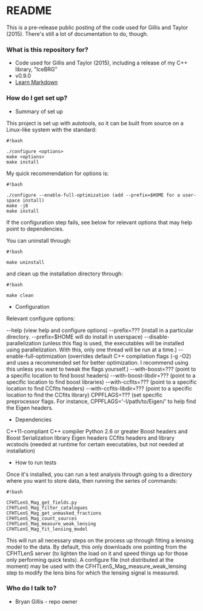# README #

This is a pre-release public posting of the code used for Gillis and Taylor (2015). There's still a lot of documentation to do, though.

### What is this repository for? ###

* Code used for Gillis and Taylor (2015), including a release of my C++ library, "IceBRG"
* v0.9.0
* [Learn Markdown](https://bitbucket.org/tutorials/markdowndemo)

### How do I get set up? ###

* Summary of set up

This project is set up with autotools, so it can be built from source on a Linux-like system with the standard:

```
#!bash

./configure <options>
make <options>
make install
```

My quick recommendation for options is:

```
#!bash

./configure --enable-full-optimization (add --prefix=$HOME for a user-space install)
make -j8
make install
```

If the configuration step fails, see below for relevant options that may help point to dependencies.

You can uninstall through:

```
#!bash

make uninstall
```

and clean up the installation directory through:

```
#!bash

make clean
```


* Configuration

Relevant configure options:

--help (view help and configure options)
--prefix=??? (install in a particular directory. --prefix=$HOME will do install in userspace)
--disable-parallelization (unless this flag is used, the executables will be installed using parallelization. With this, only one thread will be run at a time.)
--enable-full-optimization (overrides default C++ compilation flags (-g -O2) and uses a recommended set for better optimization. I recommend using this unless you want to tweak the flags yourself.)
--with-boost=??? (point to a specific location to find boost headers)
--with-boost-libdir=??? (point to a specific location to find boost libraries)
--with-ccfits=??? (point to a specific location to find CCfits headers)
--with-ccfits-libdir=??? (point to a specific location to find the CCfits library)
CPPFLAGS=??? (set specific preprocessor flags. For instance, CPPFLAGS='-I/path/to/Eigen/' to help find the Eigen headers.

* Dependencies

C++11-compliant C++ compiler
Python 2.6 or greater
Boost headers and Boost Serialization library
Eigen headers
CCfits headers and library
wcstools (needed at runtime for certain executables, but not needed at installation)

* How to run tests

Once it's installed, you can run a test analysis through going to a directory where you want to store data, then running the series of commands:


```
#!bash

CFHTLenS_Mag_get_fields.py
CFHTLenS_Mag_filter_catalogues
CFHTLenS_Mag_get_unmasked_fractions
CFHTLenS_Mag_count_sources
CFHTLenS_Mag_measure_weak_lensing
CFHTLenS_Mag_fit_lensing_model

```

This will run all necessary steps on the process up through fitting a lensing model to the data. By default, this only downloads one pointing from the CFHTLenS server (to lighten the load on it and speed things up for those only performing quick tests). A configure file (not distributed at the moment) may be used with the CFHTLenS_Mag_measure_weak_lensing step to modify the lens bins for which the lensing signal is measured.

### Who do I talk to? ###

* Bryan Gillis - repo owner